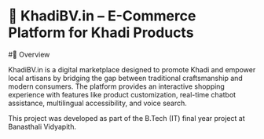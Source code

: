 
# 🌿 KhadiBV.in – E-Commerce Platform for Khadi Products
#📖 Overview

KhadiBV.in is a digital marketplace designed to promote Khadi and empower local artisans by bridging the gap between traditional craftsmanship and modern consumers. The platform provides an interactive shopping experience with features like product customization, real-time chatbot assistance, multilingual accessibility, and voice search.

This project was developed as part of the B.Tech (IT) final year project at Banasthali Vidyapith.
